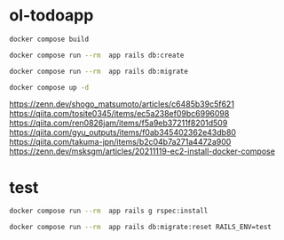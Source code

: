 # ol-todoapp

```bash
docker compose build 
```

```bash
docker compose run --rm  app rails db:create
```

```bash
docker compose run --rm  app rails db:migrate
```

```bash
docker compose up -d
```

https://zenn.dev/shogo_matsumoto/articles/c6485b39c5f621
https://qiita.com/tosite0345/items/ec5a238ef09bc6996098
https://qiita.com/ren0826jam/items/f5a9eb37211f8201d509
https://qiita.com/gyu_outputs/items/f0ab345402362e43db80
https://qiita.com/takuma-jpn/items/b2c04b7a271a4472a900
https://zenn.dev/msksgm/articles/20211119-ec2-install-docker-compose


# test
```bash
docker compose run --rm  app rails g rspec:install
```
```bash
docker compose run --rm  app rails db:migrate:reset RAILS_ENV=test
```
